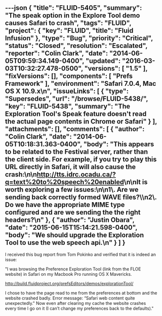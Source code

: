 ---json
{
  "title": "FLUID-5405",
  "summary": "The speak option in the Explore Tool demo causes Safari to crash",
  "tags": "FLUID",
  "project": {
    "key": "FLUID",
    "title": "Fluid Infusion"
  },
  "type": "Bug",
  "priority": "Critical",
  "status": "Closed",
  "resolution": "Escalated",
  "reporter": "Colin Clark",
  "date": "2014-06-05T09:59:34.149-0400",
  "updated": "2016-03-03T10:32:27.478-0500",
  "versions": [
    "1.5"
  ],
  "fixVersions": [],
  "components": [
    "Prefs Framework"
  ],
  "environment": "Safari 7.0.4, Mac OS X 10.9.x\n",
  "issueLinks": [
    {
      "type": "Supersedes",
      "url": "/browse/FLUID-5438/",
      "key": "FLUID-5438",
      "summary": "The Exploration Tool's Speak feature doesn't read the actual page contents in Chrome or Safari"
    }
  ],
  "attachments": [],
  "comments": [
    {
      "author": "Colin Clark",
      "date": "2014-06-05T10:18:31.363-0400",
      "body": "This appears to be related to the Festival server, rather than the client side. For example, if you try to play this URL directly in Safari, it will also cause the crash:\n\n<http://tts.idrc.ocadu.ca/?q=text%20to%20speech%20enabled>\n\nIt is worth exploring a few issues:\n\n1\\. Are we sending back correctly formed WAVE files?\\\n2\\. Do we have the appropriate MIME type configured and are we sending the the right headers?\n"
    },
    {
      "author": "Justin Obara",
      "date": "2015-06-15T15:14:21.598-0400",
      "body": "We should upgrade the Exploration Tool to use the web speech api.\n"
    }
  ]
}
---
I received this bug report from Tom Pokinko and verified that it is indeed an issue:

"I was browsing the Preference Exploration Tool (link from the FLOE website) in Safari on my Macbook Pro running OS X Mavericks.

<http://build.fluidproject.org/prefsEditors/demos/explorationTool/>

I chose to have the page read to me from the preferences at bottom and the website crashed badly. Error message: “Safari web content quite unexpectedly." Now even after clearing my cache the website crashes every time I go on it (I can’t change my preferences back to the defaults)."

        